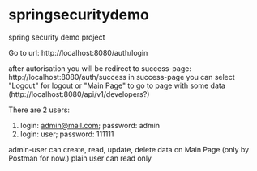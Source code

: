 # springsecuritydemo
spring security demo project

Go to url:
http://localhost:8080/auth/login

after autorisation you will be redirect to success-page: http://localhost:8080/auth/success
in success-page you can select "Logout" for logout or "Main Page" to go to page with some data (http://localhost:8080/api/v1/developers?) 

There are 2 users: 
1) login: admin@mail.com; password: admin
2) login: user; password: 111111

admin-user can create, read, update, delete data on Main Page (only by Postman for now.)
plain user can read only
